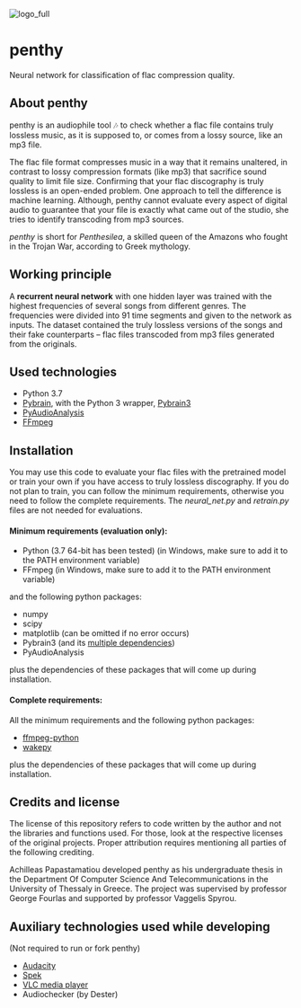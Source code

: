 ![logo_full](https://user-images.githubusercontent.com/52460732/152804013-f6ff06ca-5968-402d-be61-cce3c2cb7683.png)
# penthy
Neural network for classification of flac compression quality.

## About penthy
penthy is an audiophile tool :notes: to check whether a flac file contains truly lossless music, as it is supposed to, or comes from a lossy source, like an mp3 file.

The flac file format compresses music in a way that it remains unaltered, in contrast to lossy compression formats (like mp3) that sacrifice sound quality to limit file size. Confirming that your flac discography is truly lossless is an open-ended problem. One approach to tell the difference is machine learning. Although, penthy cannot evaluate every aspect of digital audio to guarantee that your file is exactly what came out of the studio, she tries to identify transcoding from mp3 sources.

_penthy_ is short for _Penthesilea_, a skilled queen of the Amazons who fought in the Trojan War, according to Greek mythology.

## Working principle
A **recurrent neural network** with one hidden layer was trained with the highest frequencies of several songs from different genres. The frequencies were divided into 91 time segments and given to the network as inputs. The dataset contained the truly lossless versions of the songs and their fake counterparts – flac files transcoded from mp3 files generated from the originals.

## Used technologies
- Python 3.7
- [Pybrain](http://www.pybrain.org/), with the Python 3 wrapper, [Pybrain3](https://github.com/AlexProgramm/pybrain3)
- [PyAudioAnalysis](https://github.com/tyiannak/pyAudioAnalysis)
- [FFmpeg](https://ffmpeg.org/)

## Installation
You may use this code to evaluate your flac files with the pretrained model or train your own if you have access to truly lossless discography. If you do not plan to train, you can follow the minimum requirements, otherwise you need to follow the complete requirements. The _neural_net.py_ and _retrain.py_ files are not needed for evaluations.

#### Minimum requirements (evaluation only):
- Python (3.7 64-bit has been tested) (in Windows, make sure to add it to the PATH environment variable)
- FFmpeg (in Windows, make sure to add it to the PATH environment variable)

and the following python packages:
- numpy
- scipy
- matplotlib (can be omitted if no error occurs)
- Pybrain3 (and its [multiple dependencies](http://pybrain.org/docs/quickstart/installation.html))
- PyAudioAnalysis

plus the dependencies of these packages that will come up during installation.

#### Complete requirements:
All the minimum requirements and the following python packages:
- [ffmpeg-python](https://github.com/kkroening/ffmpeg-python)
- [wakepy](https://github.com/np-8/wakepy)
 
plus the dependencies of these packages that will come up during installation.

## Credits and license
The license of this repository refers to code written by the author and not the libraries and functions used. For those, look at the respective licenses of the original projects.
Proper attribution requires mentioning all parties of the following crediting.

Achilleas Papastamatiou developed penthy as his undergraduate thesis in the Department Of Computer Science And Telecommunications in the University of Thessaly in Greece. The project was supervised by professor George Fourlas and supported by professor Vaggelis Spyrou.

## Auxiliary technologies used while developing
(Not required to run or fork penthy)
- [Audacity](https://www.audacityteam.org/)
- [Spek](http://spek.cc/)
- [VLC media player](https://www.videolan.org/vlc/)
- Audiochecker (by Dester)
